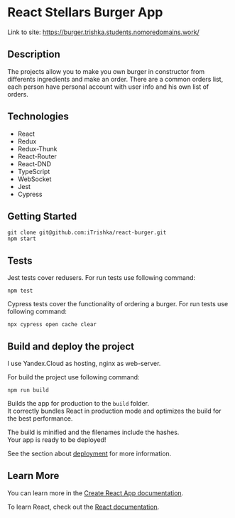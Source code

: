 
# React Stellars Burger App

Link to site: https://burger.trishka.students.nomoredomains.work/

## Description 

The projects allow you to make you own burger in constructor from differents ingredients and make an order. There are a common orders list, each person have personal account with user info and his own list of orders. 

## Technologies

* React
* Redux
* Redux-Thunk
* React-Router
* React-DND
* TypeScript
* WebSocket
* Jest
* Cypress


## Getting Started

```
git clone git@github.com:iTrishka/react-burger.git
npm start 
```

## Tests

Jest tests cover redusers. For run tests use following command:

`npm test`

Cypress tests cover the functionality of ordering a burger. For run tests use following command:

`npx cypress open cache clear`


## Build and deploy the project

I use Yandex.Cloud as hosting, nginx as web-server.

For build the project use following command:

`npm run build`

Builds the app for production to the `build` folder.\
It correctly bundles React in production mode and optimizes the build for the best performance.

The build is minified and the filenames include the hashes.\
Your app is ready to be deployed!

See the section about [deployment](https://facebook.github.io/create-react-app/docs/deployment) for more information.


## Learn More

You can learn more in the [Create React App documentation](https://facebook.github.io/create-react-app/docs/getting-started).

To learn React, check out the [React documentation](https://reactjs.org/).
